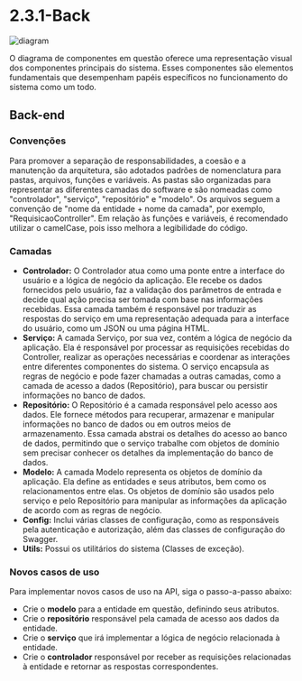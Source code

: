 # 2.3.1-Back

![diagram](https://www.plantuml.com/plantuml/svg/0/bPNDRjD04CVlaV8Eq-ISNX1210arIW1ng5gvL1nGX2RUIRB2ksjsrnK5yJ0zzSGfuWdyOiok4sotJfhwaEp7Vxv-dbsVEO_M5og3cSILHOKmVG4Zc1gL6qtQa-ltJloQ587BCQKC5_rUlwUD81YyjqRxqJij1e0Ebc46Gtorm9UluLUG_Gu_RFODLooVN7wCGinbKmRyB4qcoCBWYkoDBEzDrBamIGqCFw-bfvqqF5-c7CgQZ2OfEMUkAk6y8KZeUo6TJD5CoNgvv94uhElOF6Yg3UTKP_arpeSVBDxMcl1S6kSA2GXPkLcnBs1ocbRb9fK6X6cBdNIU59xMgwH535MjHA1DO5iGdA6DpD9w_ZItXl4UTYt1uzeRqVRMF_45ib0PA1H8xYYhICZopdBvt62MsdAiD4lkDQO3XIksqffWsu15pwQMK6wSzEM6FKTijbem8L87jcjN86ybjQgRrnv1eu-w5JkUZJJsyap8yT5qvTqDPP3pQrxYJww9hKrE5ilxycyuj2r41DFaUiPXO86QJnGl24x67KziPbJvHszf2QEaxYPrpXT3PkP1fUAmiJVxT14tX3SjUbmFNqFp2a0rUOnc6_C0bfoDkQ4mgFbVSeNa8BTIfp97-P29SRk-EGP3lDj6LgxMVZHw6wwmtLRpnF7E_qihavh6VANUll7qmuyNMK4mvdxUrhRJiKch-GwOTSIBrXMofcaOdGfqQn8jDmgrp8liOGhiXT_9ynqq4mzEgZT-Z9-Bv3n-7SwODtzz_W40)

O diagrama de componentes em questão oferece uma representação visual dos componentes principais do sistema. Esses componentes são elementos fundamentais que desempenham papéis específicos no funcionamento do sistema como um todo.

## Back-end
### Convenções
Para promover a separação de responsabilidades, a coesão e a manutenção da arquitetura, são adotados padrões de nomenclatura para pastas, arquivos, funções e variáveis. As pastas são organizadas para representar as diferentes camadas do software e são nomeadas como "controlador", "serviço", "repositório" e "modelo". Os arquivos seguem a convenção de "nome da entidade + nome da camada", por exemplo, "RequisicaoController". Em relação às funções e variáveis, é recomendado utilizar o camelCase, pois isso melhora a legibilidade do código.

### Camadas
* **Controlador:** O Controlador atua como uma ponte entre a interface do usuário e a lógica de negócio da aplicação. Ele recebe os dados fornecidos pelo usuário, faz a validação dos parâmetros de entrada e decide qual ação precisa ser tomada com base nas informações recebidas. Essa camada também é responsável por traduzir as respostas do serviço em uma representação adequada para a interface do usuário, como um JSON ou uma página HTML.
* **Serviço:** A camada Serviço, por sua vez, contém a lógica de negócio da aplicação. Ela é responsável por processar as requisições recebidas do Controller, realizar as operações necessárias e coordenar as interações entre diferentes componentes do sistema. O serviço encapsula as regras de negócio e pode fazer chamadas a outras camadas, como a camada de acesso a dados (Repositório), para buscar ou persistir informações no banco de dados.
* **Repositório:** O Repositório é a camada responsável pelo acesso aos dados. Ele fornece métodos para recuperar, armazenar e manipular informações no banco de dados ou em outros meios de armazenamento. Essa camada abstrai os detalhes do acesso ao banco de dados, permitindo que o serviço trabalhe com objetos de domínio sem precisar conhecer os detalhes da implementação do banco de dados.
* **Modelo:** A camada Modelo representa os objetos de domínio da aplicação. Ela define as entidades e seus atributos, bem como os relacionamentos entre elas. Os objetos de domínio são usados pelo serviço e pelo Repositório para manipular as informações da aplicação de acordo com as regras de negócio.
* **Config:** Inclui várias classes de configuração, como as responsáveis pela autenticação e autorização, além das classes de configuração do Swagger.
* **Utils:** Possui os utilitários do sistema (Classes de exceção).

### Novos casos de uso
Para implementar novos casos de uso na API, siga o passo-a-passo abaixo:

* Crie o **modelo** para a entidade em questão, definindo seus atributos.
* Crie o **repositório** responsável pela camada de acesso aos dados da entidade.
* Crie o **serviço** que irá implementar a lógica de negócio relacionada à entidade.
* Crie o **controlador** responsável por receber as requisições relacionadas à entidade e retornar as respostas correspondentes.
